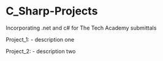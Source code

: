 # C_Sharp-Projects
Incorporating .net and c# for The Tech Academy submittals

  Project_1:
    - description one
    
  Project_2:
    - description two

